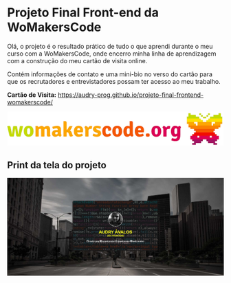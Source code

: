 # Projeto Final Front-end da WoMakersCode

Olá, o projeto é o resultado prático de tudo o que aprendi durante o meu curso com a WoMakersCode, onde encerro minha linha de aprendizagem com a construção do meu cartão de visita online.

<p>Contém informações de contato e uma mini-bio no verso do cartão para que os recrutadores e entrevistadores possam ter acesso ao meu trabalho.</p>

**Cartão de Visita:** <https://audry-prog.github.io/projeto-final-frontend-womakerscode/>

!['logo da WoMakersCode'](images/logo_WoMakersCode.png)

## Print da tela do projeto

![Captura de Tela](images/print-tela-cartao-de-visita.png)
